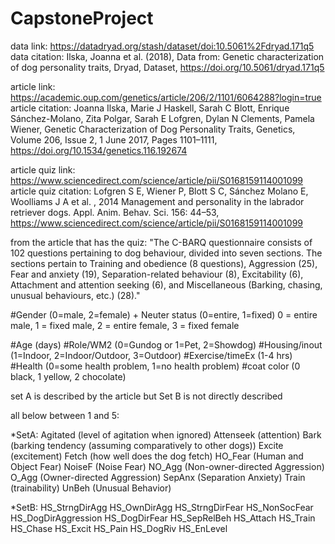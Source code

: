 # CapstoneProject

data link: https://datadryad.org/stash/dataset/doi:10.5061%2Fdryad.171q5
data citation: Ilska, Joanna et al. (2018), Data from: Genetic characterization of dog personality traits, Dryad, Dataset, https://doi.org/10.5061/dryad.171q5


article link: https://academic.oup.com/genetics/article/206/2/1101/6064288?login=true
article citation: Joanna Ilska, Marie J Haskell, Sarah C Blott, Enrique Sánchez-Molano, Zita Polgar, Sarah E Lofgren, Dylan N Clements, Pamela Wiener, Genetic Characterization of Dog Personality Traits, Genetics, Volume 206, Issue 2, 1 June 2017, Pages 1101–1111, https://doi.org/10.1534/genetics.116.192674

article quiz link: https://www.sciencedirect.com/science/article/pii/S0168159114001099
article quiz citation: Lofgren S E, Wiener P, Blott S C, Sánchez Molano E, Woolliams J A et al. , 2014 Management and personality in the labrador retriever dogs. Appl. Anim. Behav. Sci. 156: 44–53, https://www.sciencedirect.com/science/article/pii/S0168159114001099

from the article that has the quiz:
"The C-BARQ questionnaire consists of 102 questions pertaining to dog behaviour, divided into seven sections. The sections pertain to Training and obedience (8 questions), Aggression (25), Fear and anxiety (19), Separation-related behaviour (8), Excitability (6), Attachment and attention seeking (6), and Miscellaneous (Barking, chasing, unusual behaviours, etc.) (28)."

#Gender (0=male, 2=female) + Neuter status (0=entire, 1=fixed)
0 = entire male, 1 = fixed male, 2 = entire female, 3 = fixed female

#Age (days)
#Role/WM2 (0=Gundog or 1=Pet, 2=Showdog)
#Housing/inout (1=Indoor, 2=Indoor/Outdoor, 3=Outdoor)
#Exercise/timeEx (1-4  hrs)
#Health (0=some health problem, 1=no health problem)
#coat color (0 black, 1 yellow, 2 chocolate) 

set A is described by the article but Set B is not directly described

all below between 1 and 5:

*SetA:
Agitated (level of agitation when ignored)
Attenseek (attention)
Bark (barking tendency (assuming comparatively to other dogs))
Excite (excitement)
Fetch (how well does the dog fetch)
HO_Fear (Human and Object Fear)
NoiseF (Noise Fear)
NO_Agg (Non-owner-directed Aggression)
O_Agg (Owner-directed Aggression)
SepAnx (Separation Anxiety)
Train (trainability)
UnBeh (Unusual Behavior)

*SetB:
HS_StrngDirAgg 
HS_OwnDirAgg
HS_StrngDirFear
HS_NonSocFear
HS_DogDirAggression
HS_DogDirFear
HS_SepRelBeh
HS_Attach
HS_Train
HS_Chase
HS_Excit
HS_Pain
HS_DogRiv
HS_EnLevel

